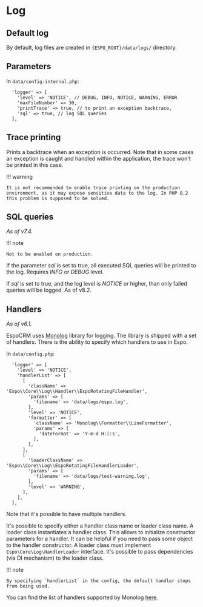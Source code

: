 # Log

## Default log

By default, log files are created in `{ESPO_ROOT}/data/logs/` directory.

## Parameters

In `data/config-internal.php`:

```
  'logger' => [
    'level' => 'NOTICE', // DEBUG, INFO, NOTICE, WARNING, ERROR
    'maxFileNumber' => 30,
    'printTrace' => true, // to print an exception backtrace,
    'sql' => true, // log SQL queries
  ],
```

## Trace printing

Prints a backtrace when an exception is occurred. Note that in some cases an exception is caught and handled within the application, the trace won't be printed in this case.

!!! warning

    It is not recommended to enable trace printing on the production environment, as it may expose sensitive data to the log. In PHP 8.2 this problem is supposed to be solved.

## SQL queries

*As of v7.4.*

!!! note

    Not to be enabled on production.

If the parameter *sql* is set to true, all executed SQL queries will be printed to the log. Requires *INFO* or *DEBUG* level. 

If *sql* is set to true, and the log level is *NOTICE* or higher, than only failed queries will be logged. As of v8.2.

## Handlers

*As of v6.1.*

EspoCRM uses [Monolog](https://github.com/Seldaek/monolog) library for logging.
The library is shipped with a set of handlers.
There is the ability to specify which handlers to use in Espo.

In `data/config.php`:

```
  'logger' => [
    'level' => 'NOTICE',
    'handlerList' => [
      [
        'className' => 'Espo\\Core\\Log\\Handler\\EspoRotatingFileHandler',
        'params' => [
          'filename' => 'data/logs/espo.log',
        ],
        'level' => 'NOTICE',
        'formatter' => [
          'className' => 'Monolog\\Formatter\\LineFormatter',
          'params' => [
            'dateFormat' => 'Y-m-d H:i:s',
          ],
        ],
      ],
      [
        'loaderClassName' => 'Espo\\Core\\Log\\EspoRotatingFileHandlerLoader',
        'params' => [
          'filename' => 'data/logs/test-warning.log',
        ],
        'level' => 'WARNING',
      ],
    ],
  ],
```

Note that it's possible to have multiple handlers.

It's possible to specify either a handler class name or loader class name.
A loader class instantiates a handler class. 
This allows to initialize constructor parameters for a handler. It can be helpful if you need to pass some object to the handler constructor.
A loader class must implement `Espo\Core\Log\HandlerLoader` interface. It's possible to pass dependencies (via DI mechanism) to the loader class.

!!! note

    By specifying `handlerList` in the config, the default handler stops from being used.

You can find the list of handlers supported by Monolog [here](https://github.com/Seldaek/monolog/tree/main/src/Monolog/Handler).
